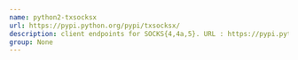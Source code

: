 ```yaml
---
name: python2-txsocksx
url: https://pypi.python.org/pypi/txsocksx/
description: client endpoints for SOCKS{4,4a,5}. URL : https://pypi.python.org/pypi/txsocksx/ Groups : None
group: None
---
```

